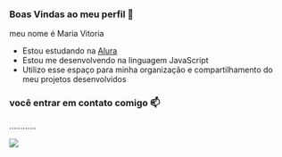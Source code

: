 ### Boas Vindas ao meu perfil 💙

 meu nome é Maria Vitoria

- Estou estudando na [Alura](https//www.alura.com.br)
- Estou me desenvolvendo na linguagem JavaScript
- Utilizo esse espaço para minha organização e compartilhamento do meu projetos desenvolvidos

### você entrar em contato comigo 📫

............



![](https://media1.tenor.com/m/Sv1gSLwuw6oAAAAC/cute-cat.gif)
